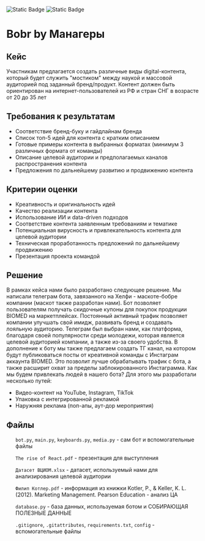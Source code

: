 ![Static Badge](https://img.shields.io/badge/version-1.0.0-73c549?link=https%3A%2F%2Fgithub.com%2FQuickSilver-1%2FTZ%2Freleases%2F)
![Static Badge](https://img.shields.io/badge/team-%D0%9C%D0%B0%D0%BD%D0%B0%D0%B3%D0%B5%D1%80%D1%8B-blue)

# Bobr by Манагеры
 <h2>Кейс</h2>
Участникам предлагается создать различные виды digital-контента, который будет служить "мостиком" между наукой и массовой аудиторией под заданный бренд/продукт. Контент должен быть ориентирован на интернет-пользователей из РФ и стран СНГ в возрасте от 20 до 35 лет
<h2>Требования к результатам</h2>
<ul>
<li>Соответствие бренд-буку и гайдлайнам бренда</li>
<li>Список топ-5 идей для контента с кратким описанием</li>
<li>Готовые примеры контента в выбранных форматах (минимум 3 различных формата от команды)</li>
<li>Описание целевой аудитории и предполагаемых каналов распространения контента</li>
<li>Предложения по дальнейшему развитию и продвижению контента</li>
</ul>

<h2>Критерии оценки</h2>
<ul>
<li>Креативность и оригинальность идей</li>
<li>Качество реализации контента</li>
<li>Использование ИИ и data-driven подходов</li>
<li>Соответствие контента заявленным требованиям и тематике</li>
<li>Потенциальная вирусность и привлекательность контента для целевой аудитории</li>
<li>Техническая проработанность предложений по дальнейшему продвижению</li>
<li>Презентация проекта командой</li>
</ul>

<h2>Решение</h2>
В рамках кейса нами было разработано следующее решение. Мы написали телеграм бота, завязанного на Хелфи - маскоте-бобре компании (маскот также разработан нами). Бот позволяет пользователям получать скидочные купоны для покупок продукции BIOMED на маркетплейсах. Постоянный активный трафик позволяет компании улучшать свой имидж, развивать бренд и создавать лояльную аудиторию. 
Телеграм был выбран нами, как платформа, благодаря своей популярности среди молодежи, которая является целевой аудиторией компании, а также из-за своего удобства.
В дополнение к боту мы также предлагаем создать ТГ канал, на котором будут публиковаться посты от креативной команды с Инстаграм аккаунта BIOMED. Это позволит лучше обрабатывать трафик с бота, а также расширит охват за пределы заблокированного Инстаграмма.
Как мы будем привлекать людей в нашего бота? Для этого мы разработали несколько путей:
<ul>
 <li>Видео-контент на YouTube, Instagram, TikTok</li>
 <li>Упаковка с интегрированной рекламой</li>
 <li>Наружняя реклама (поп-апы, аут-дор мероприятия)</li>
</ul>

<h2>Файлы</h2>
<ul><code>bot.py</code>, <code>main.py</code>, <code>keyboards.py</code>, <code>media.py</code> - сам бот и вспомогательные файлы</ul>
<ul><code>The rise of React.pdf</code> - презентация для выступления</ul>
<ul><code>Датасет ВЦИОМ.xlsx</code> - датасет, используемый нами для анализирования целевой аудитории</ul>
<ul><code>Филип Котлер.pdf</code> - информация из книжки Kotler, P., & Keller, K. L. (2012). Marketing Management. Pearson Education - анализ ЦА</ul>
<ul><code>database.py</code> - база данных, используемая ботом и СОБИРАЮЩАЯ ПОЛЕЗНЫЕ ДАННЫЕ</ul>
<ul><code>.gitignore</code>, <code>.gitattributes</code>, <code>requirements.txt</code>, <code>config</code> 
- вспомогательные файлы</ul>

